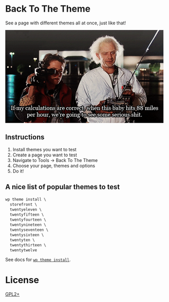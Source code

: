 # Back To The Theme

See a page with different themes all at once, just like that!

<img src="delorean.gif" alt="" />

## Instructions

1. Install themes you want to test
2. Create a page you want to test
3. Navigate to Tools → Back To The Theme
4. Choose your page, themes and options
5. Do it!

## A nice list of popular themes to test

```
wp theme install \
  storefront \
  twentyeleven \
  twentyfifteen \
  twentyfourteen \
  twentynineteen \
  twentyseventeen \
  twentysixteen \
  twentyten \
  twentythirteen \
  twentytwelve
```

See docs for [`wp theme install`](https://developer.wordpress.org/cli/commands/theme/install/).


# License
[GPL2+](./LICENSE.txt)
